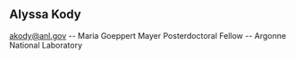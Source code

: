 ## Alyssa Kody
akody@anl.gov -- Maria Goeppert Mayer Posterdoctoral Fellow -- Argonne National Laboratory
